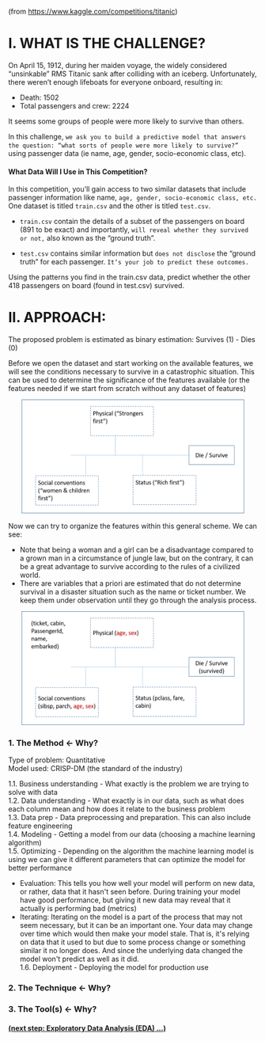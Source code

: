 (from https://www.kaggle.com/competitions/titanic)

# I. WHAT IS THE CHALLENGE?

On April 15, 1912, during her maiden voyage, the widely considered “unsinkable” RMS Titanic sank after colliding with an iceberg. Unfortunately, there weren’t enough lifeboats for everyone onboard, resulting in:
- Death: 1502
- Total passengers and crew: 2224

It seems some groups of people were more likely to survive than others.

In this challenge, `we ask you to build a predictive model that answers the question: “what sorts of people were more likely to survive?”` using passenger data (ie name, age, gender, socio-economic class, etc). 

#### What Data Will I Use in This Competition?

In this competition, you’ll gain access to two similar datasets that include passenger information like name, `age, gender, socio-economic class, etc.` One dataset is titled `train.csv` and the other is titled `test.csv`.

- `train.csv` contain the details of a subset of the passengers on board (891 to be exact) and importantly, `will reveal whether they survived or not,` also known as the “ground truth”.

- `test.csv` contains similar information but `does not disclose` the “ground truth” for each passenger. `It’s your job to predict these outcomes.`

Using the patterns you find in the train.csv data, predict whether the other 418 passengers on board (found in test.csv) survived. 


# II. APPROACH:
The proposed problem is estimated as binary estimation: Survives (1) - Dies (0)

Before we open the dataset and start working on the available features, we will see the conditions necessary to survive in a catastrophic situation.
This can be used to determine the significance of the features available (or the features needed if we start from scratch without any dataset of features)

<p align="center">
  <img src="TitanicApproach1.png" width="450" height="230">
</p>

Now we can try to organize the features within this general scheme.
We can see:
- Note that being a woman and a girl can be a disadvantage compared to a grown man in a circumstance of jungle law, but on the contrary, it can be a great advantage to survive according to the rules of a civilized world.
- There are variables that a priori are estimated that do not determine survival in a disaster situation such as the name or ticket number.  We keep them under observation until they go through the analysis process. 

<p align="center">
  <img src="TitanicApproach2.png" width="450" height="230">
</p>

### 1. The Method <- Why?
Type of problem: Quantitative </br>
Model used: CRISP-DM (the standard of the industry)

1.1. Business understanding - What exactly is the problem we are trying to solve with data <br/>
1.2. Data understanding - What exactly is in our data, such as what does each column mean and how does it relate to the business problem <br/>
1.3. Data prep - Data preprocessing and preparation. This can also include feature engineering <br/>
1.4. Modeling - Getting a model from our data (choosing a machine learning algorithm) <br/>
1.5. Optimizing - Depending on the algorithm the machine learning model is using we can give it different parameters that can optimize the model for better performance <br/>
- Evaluation: This tells you how well your model will perform on new data, or rather, data that it hasn't seen before. During training your model have good performance, but giving it new data may reveal that it actually is performing bad (metrics)
- Iterating: Iterating on the model is a part of the process that may not seem necessary, but it can be an important one. Your data may change over time which would then make your model stale. That is, it's relying on data that it used to but due to some process change or something similar it no longer does. And since the underlying data changed the model won't predict as well as it did. <br/>
1.6. Deployment - Deploying the model for production use



### 2. The Technique <- Why?



### 3. The Tool(s) <- Why?



#### [(next step: Exploratory Data Analysis (EDA) ...)](https://github.com/akimwong/1_OnPremise/tree/main/Journey/002/03_Regression/01_Titanic/)



